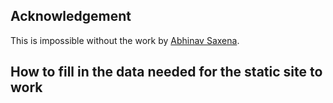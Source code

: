 ## Acknowledgement
This is impossible without the work by [Abhinav Saxena](https://github.com/abhinavs/moonwalk).

## How to fill in the data needed for the static site to work
